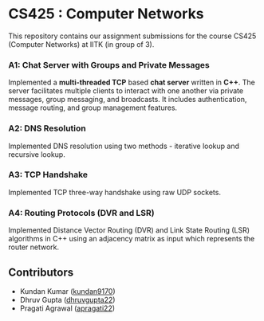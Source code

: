 # CS425 : Computer Networks
This repository contains our assignment submissions for the course CS425 (Computer Networks) at IITK (in group of 3).

### A1: Chat Server with Groups and Private Messages
Implemented a __multi-threaded TCP__ based __chat server__ written in __C++__. The server facilitates multiple clients to interact with one another via private messages, group messaging, and broadcasts. It includes authentication, message routing, and group management features.


### A2: DNS Resolution
Implemented DNS resolution using two methods - iterative lookup and recursive lookup.

### A3: TCP Handshake
Implemented TCP three-way handshake using raw UDP sockets.

### A4: Routing Protocols (DVR and LSR)
Implemented Distance Vector Routing (DVR) and Link State Routing (LSR) algorithms in C++ using an adjacency matrix as input which represents the router network.

## Contributors
- Kundan Kumar ([kundan9170](https://github.com/kundan9170/))
- Dhruv Gupta ([dhruvgupta22](https://github.com/dhruvgupta22/))
- Pragati Agrawal ([apragati22](https://github.com/apragati22/))
